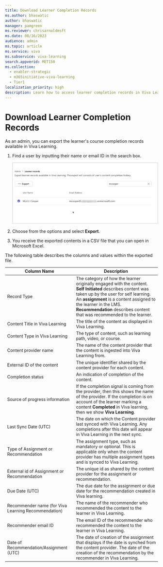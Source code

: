 ```yaml
---
title: Download Learner Completion Records 
ms.author: bhaswatic
author: bhaswatic
manager: pamgreen
ms.reviewer: chrisarnoldmsft
ms.date: 08/16/2023
audience: admin
ms.topic: article
ms.service: viva
ms.subservice: viva-learning
search.appverid: MET150
ms.collection:
  - enabler-strategic
  - m365initiative-viva-learning
  - Tier1
localization_priority: high
description: Learn how to access learner completion records in Viva Learning.
---
```


# Download Learner Completion Records 


As an admin, you can export the learner's course completion records available in Viva Learning.

1. Find a user by inputting their name or email ID in the search box. 

   ![Screenshot of the learner record search option in which you can find a learner by their user name](../media/learning/learner-records-1.png)

2. Choose from the options and select **Export**.
3. You receive the exported contents in a CSV file that you can open in Microsoft Excel. 

The following table describes the columns and values within the exported file. 

| Column Name | Description |
| --- | ---|
| Record Type | The category of how the learner originally engaged with the content.  **Self Initiated**  describes content was taken up by the user for self learning. An **assignment** is a content assigned to the learner in the LMS. **Recommendation** describes content that was recommended to the learner.|
| Content Title in Viva Learning | The title of the content as displayed in Viva Learning.| 
| Content Type in Viva Learning | The type of content, such as learning path, video, or course. |
| Content provider name| The name of the content provider that the content is ingested into Viva Learning from.| 
| External ID of the content | The unique identifier shared by the content provider for each content.|
| Completion status  | An indication of completion of the content.|
|Source of progress information| If the completion signal is coming from the provider, then this shows the name of the provider. If the completion is on account of the learner marking a content **Completed** in Viva learning, then we show **Viva Learning**.|
| Last Sync Date (UTC) | The date on which the Content provider last synced with Viva Learning. Any completions after this date will appear in Viva Learning in the next sync.|
| Type of Assignment or Recommendation | The assignment type, such as mandatory or optional. This is applicable only when the content provider has multiple assignment types and is synced to Viva Learning. |
| External id of  Assignment or Recommendation | The unique id as shared by the content provider for the assignment or recommendation.|
| Due Date (UTC) | The due date for the assignment or due date for the recommendation created in Viva learning.|
| Recommender name (for Viva Learning Recommendation) | The name of the recommender who recommended the content to the learner in Viva Learning.|
|Recommender email ID| The email ID of the recommender who recommended the content to the learner in Viva Learning.| 
|Date of Recommendation/Assignment (UTC) | The date of creation of the assignment that displays if the date is synched from the content provider. The date of the creation of the recommendation by the recommender in Viva Learning.| 